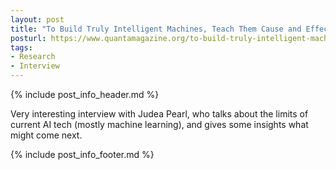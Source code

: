 ```yaml
---
layout: post
title: "To Build Truly Intelligent Machines, Teach Them Cause and Effect"
posturl: https://www.quantamagazine.org/to-build-truly-intelligent-machines-teach-them-cause-and-effect-20180515/
tags:
- Research
- Interview
---
```


{% include post_info_header.md %}

Very interesting interview with Judea Pearl, who talks about the limits of current AI tech (mostly machine learning), and gives some insights what might come next. 

<!--more-->
{% include post_info_footer.md %}
